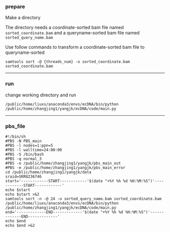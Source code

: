 ### prepare
Make a directory

The directory needs a coordinate-sorted bam file named `sorted_coordinate.bam` and a queryname-sorted bam file named `sorted_query_name.bam`

Use follow commands to transform a coordinate-sorted bam file to queryname-sorted
```shell script
samtools sort -@ {threads_num} -o sorted_coordinate.bam sorted_coordinate.bam
```
-------------------------
### run
change working directory and run
```shell script
/public/home/liuxs/anaconda3/envs/ecDNA/bin/python /public/home/zhangjing1/yangjk/ecDNA/code/main.py
```
-------------------------------
### pbs_file
```shell script
#!/bin/sh
#PBS -N PBS_main
#PBS -l nodes=1:ppn=5
#PBS -l walltime=24:00:00
#PBS -S /bin/bash
#PBS -q normal_3
#PBS -o /public/home/zhangjing1/yangjk/pbs_main_out
#PBS -e /public/home/zhangjing1/yangjk/pbs_main_error
cd /public/home/zhangjing1/yangjk/data
sraid=SRR8236746
start='------------START------------'$(date "+%Y %h %d %H:%M:%S")'------------START------------'
echo $start
echo $start >&2
samtools sort -n -@ 24 -o sorted_query_name.bam sorted_coordinate.bam
/public/home/liuxs/anaconda3/envs/ecDNA/bin/python /public/home/zhangjing1/yangjk/ecDNA/code/main.py
end='-------------END-------------'$(date "+%Y %h %d %H:%M:%S")'-------------END-------------'
echo $end
echo $end >&2
```

